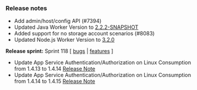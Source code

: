 
### Release notes
<!-- Please add your release notes in the following format:
- My change description (#PR)
-->
- Add admin/host/config API (#7394)
- Updated Java Worker Version to [2.2.2-SNAPSHOT](https://github.com/Azure/azure-functions-java-worker/releases/tag/2.2.2-SNAPSHOT)
- Added support for no storage account scenarios (#8083)
- Updated Node.js Worker Version to [3.2.0](https://github.com/Azure/azure-functions-nodejs-worker/releases/tag/v3.2.0)

**Release sprint:** Sprint 118
[ [bugs](https://github.com/Azure/azure-functions-host/issues?q=is%3Aissue+milestone%3A%22Functions+Sprint+118%22+label%3Abug+is%3Aclosed) | [features](https://github.com/Azure/azure-functions-host/issues?q=is%3Aissue+milestone%3A%22Functions+Sprint+118%22+label%3Afeature+is%3Aclosed) ]
- Update App Service Authentication/Authorization on Linux Consumption from 1.4.13 to 1.4.14 [Release Note](https://github.com/Azure/app-service-announcements/issues/358)
- Update App Service Authentication/Authorization on Linux Consumption from 1.4.14 to 1.4.15 [Release Note](https://github.com/Azure/app-service-announcements/issues/360)